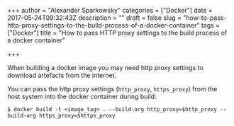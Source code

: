 +++
author = "Alexander Sparkowsky"
categories = ["Docker"]
date = 2017-05-24T09:32:43Z
description = ""
draft = false
slug = "how-to-pass-http-proxy-settings-to-the-build-process-of-a-docker-container"
tags = ["Docker"]
title = "How to pass HTTP proxy settings to the build process of a docker container"

+++

When building a docker image you may need http proxy settings to download artefacts from the internet.

You can pass the http proxy settings (`http_proxy`, `https_proxy`) from the host system into the docker container during build:

```
$ docker build -t <image_tag> . --build-arg http_proxy=$http_proxy --build-arg https_proxy=$https_proxy
```

